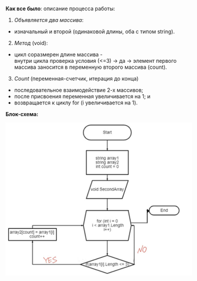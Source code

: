 **Как все было**: описание процесса работы:


1. *Объявляется два массива*: 

- изначальный и второй (одинаковой длины, оба с типом string).

2. *Метод* (void):
-  цикл соразмерен длине массива -  
внутри цикла проверка условия (<=3) -> да -> элемент первого массива заносится в переменную второго массива (count). 
3. *Count* (переменная-счетчик, итерация до конца)
 - последовательное взаимодействие 2-х массивов;
 - после присвоения переменная увеличивается на 1; и
 - возвращается к циклу for (i увеличивается на 1). 

 **Блок-схема:**


 ![Блок-схема:](/Final/FinalImage.jpg)